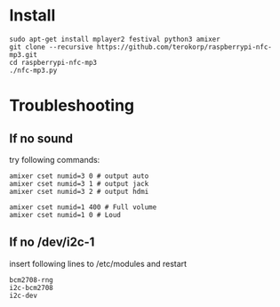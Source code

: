 # Install
    sudo apt-get install mplayer2 festival python3 amixer
    git clone --recursive https://github.com/terokorp/raspberrypi-nfc-mp3.git
    cd raspberrypi-nfc-mp3
    ./nfc-mp3.py

# Troubleshooting

## If no sound
try following commands:

    amixer cset numid=3 0 # output auto
    amixer cset numid=3 1 # output jack
    amixer cset numid=3 2 # output hdmi

    amixer cset numid=1 400 # Full volume
    amixer cset numid=1 0 # Loud
    
## If no /dev/i2c-1
insert following lines to /etc/modules and restart

    bcm2708-rng
    i2c-bcm2708
    i2c-dev


